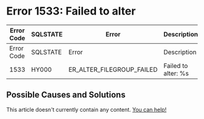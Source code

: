 
# Error 1533: Failed to alter


| Error Code | SQLSTATE | Error | Description |
| --- | --- | --- | --- |
| Error Code | SQLSTATE | Error | Description |
| 1533 | HY000 | ER_ALTER_FILEGROUP_FAILED | Failed to alter: %s |




## Possible Causes and Solutions


This article doesn't currently contain any content. [You can help!](/kb/en/writing-and-editing-knowledge-base-articles/)


